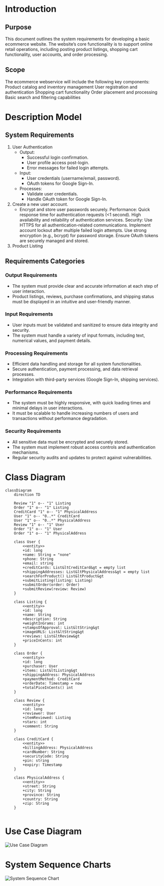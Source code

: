 # Introduction

## Purpose
This document outlines the system requirements for developing a basic ecommerce website. The website’s core functionality is to support online retail operations, including posting product listings, shopping cart functionality, user accounts, and order processing.

## Scope
The ecommerce webservice will include the following key components:
Product catalog and inventory management
User registration and authentication
Shopping cart functionality
Order placement and processing
Basic search and filtering capabilities


# Description Model

## System Requirements

1. User Authentication
   - Output:
       - Successful login confirmation.
       - User profile access post-login.
       - Error messages for failed login attempts.
   - Input:
     - User credentials (username/email, password).
     - OAuth tokens for Google Sign-In.
   - Processes:
     - Validate user credentials.
     - Handle OAuth token for Google Sign-In.
2. Create a new user account.
   - Encrypt and store user passwords securely.
      Performance:
      Quick response time for authentication requests (<1 second).
      High availability and reliability of authentication services.
      Security:
      Use HTTPS for all authentication-related communications.
      Implement account lockout after multiple failed login attempts.
      Use strong encryption (e.g., bcrypt) for password storage.
      Ensure OAuth tokens are securely managed and stored.
3. Product Listing


## Requirements Categories

### Output Requirements
- The system must provide clear and accurate information at each step of user interaction.
- Product listings, reviews, purchase confirmations, and shipping status must be displayed in an intuitive and user-friendly manner.

### Input Requirements
- User inputs must be validated and sanitized to ensure data integrity and security.
- The system must handle a variety of input formats, including text, numerical values, and payment details.

### Processing Requirements
- Efficient data handling and storage for all system functionalities.
- Secure authentication, payment processing, and data retrieval processes.
- Integration with third-party services (Google Sign-In, shipping services).

### Performance Requirements
- The system must be highly responsive, with quick loading times and minimal delays in user interactions.
- It must be scalable to handle increasing numbers of users and transactions without performance degradation.

### Security Requirements
- All sensitive data must be encrypted and securely stored.
- The system must implement robust access controls and authentication mechanisms.
- Regular security audits and updates to protect against vulnerabilities.

# Class Diagram

```mermaid
classDiagram
    direction TD
    
    Review "1" o-- "1" Listing
    Order "1" o-- "1" Listing
    CreditCard "1" o-- "1" PhysicalAddress
    User "1" o-- "0..*" CreditCard
    User "1" o-- "0..*" PhysicalAddress
    Review "1" o-- "1" User
    Order "1" o-- "1" User
    Order "1" o-- "1" PhysicalAddress
    
    class User {
        <<entity>>
        +id: long
        +name: String = "none"
        +phone: String
        +email: string
        +creditCards: List&ltCreditCard&gt = empty list
        +shippingAddresses: List&ltPhysicalAddress&gt = empty list
        +searchForProduct() List&ltProduct&gt
        +submitListing(listing: Listing)
        +submitOrder(order: Order)
        +submitReview(review: Review)
    }
    
    class Listing {
        <<entity>>
        +id: long
        +name: String
        +description: String
        +weightInGrams: int
        +stampsOfApproval: List&ltString&gt
        +imageURLS: List&ltString&gt
        +reviews: List&ltReview&gt
        +priceInCents: int
    }
    
    class Order {
        <<entity>>
        +id: long
        +purchaser: User
        +items: List&ltListing&gt
        +shippingAddress: PhysicalAddress
        +paymentMethod: CreditCard
        +orderDate: Timestamp = now
        +totalPiceInCents() int
    }
    
    class Review {
        <<entity>>
        +id: long
        +reviewer: User
        +itemReviewed: Listing
        +stars: int
        +comment: String
    }
    
    class CreditCard {
        <<entity>>
        +billingAddress: PhysicalAddress
        +cardNumber: String
        +securityCode: String
        +pin: string
        +expiry: Timestamp
    }
    
    class PhysicalAddress {
        <<entity>>
        +street: String
        +city: String
        +province: String
        +country: String
        +zip: String
    }
    
```

# Use Case Diagram

![Use Case Diagram](use_case_uml.png)


# System Sequence Charts
![System Sequence Chart](system_sequence_chart.jpg)
